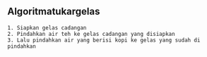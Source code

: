 ## Algoritmatukargelas
~~~
1. Siapkan gelas cadangan
2. Pindahkan air teh ke gelas cadangan yang disiapkan
3. Lalu pindahkan air yang berisi kopi ke gelas yang sudah di pindahkan
~~~
